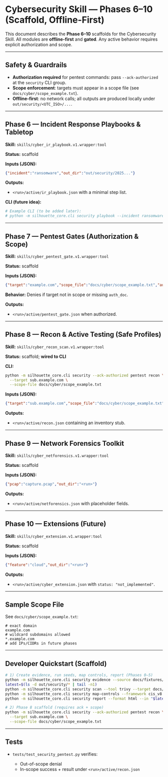 # Cybersecurity Skill — Phases 6–10 (Scaffold, Offline-First)

This document describes the **Phase 6–10** scaffolds for the Cybersecurity Skill. All modules are **offline-first** and **gated**. Any active behavior requires explicit authorization and scope.

---

## Safety & Guardrails

- **Authorization required** for pentest commands: pass `--ack-authorized` at the `security` CLI group.
- **Scope enforcement**: targets must appear in a scope file (see `docs/cyber/scope_example.txt`).
- **Offline-first**: no network calls; all outputs are produced locally under `out/security/<UTC_ISO>/...`.

---

## Phase 6 — Incident Response Playbooks & Tabletop

**Skill:** `skills/cyber_ir_playbook.v1.wrapper:tool`

**Status:** scaffold

**Inputs (JSON):**

```json
{"incident":"ransomware","out_dir":"out/security/2025..."}
```

**Outputs:**

* `<run>/active/ir_playbook.json` with a minimal step list.

**CLI (future idea):**

```bash
# Example CLI (to be added later):
# python -m silhouette_core.cli security playbook --incident ransomware
```

---

## Phase 7 — Pentest Gates (Authorization & Scope)

**Skill:** `skills/cyber_pentest_gate.v1.wrapper:tool`

**Status:** scaffold

**Inputs (JSON):**

```json
{"target":"example.com","scope_file":"docs/cyber/scope_example.txt","auth_doc":"auth.pdf","out_dir":"<run>"}
```

**Behavior:** Denies if target not in scope or missing `auth_doc`.

**Outputs:**

* `<run>/active/pentest_gate.json` when authorized.

---

## Phase 8 — Recon & Active Testing (Safe Profiles)

**Skill:** `skills/cyber_recon_scan.v1.wrapper:tool`

**Status:** scaffold; **wired to CLI**

**CLI:**

```bash
python -m silhouette_core.cli security --ack-authorized pentest recon \
  --target sub.example.com \
  --scope-file docs/cyber/scope_example.txt
```

**Inputs (JSON):**

```json
{"target":"sub.example.com","scope_file":"docs/cyber/scope_example.txt","out_dir":"<run>"}
```

**Outputs:**

* `<run>/active/recon.json` containing an inventory stub.

---

## Phase 9 — Network Forensics Toolkit

**Skill:** `skills/cyber_netforensics.v1.wrapper:tool`

**Status:** scaffold

**Inputs (JSON):**

```json
{"pcap":"capture.pcap","out_dir":"<run>"}
```

**Outputs:**

* `<run>/active/netforensics.json` with placeholder fields.

---

## Phase 10 — Extensions (Future)

**Skill:** `skills/cyber_extension.v1.wrapper:tool`

**Status:** scaffold

**Inputs (JSON):**

```json
{"feature":"cloud","out_dir":"<run>"}
```

**Outputs:**

* `<run>/active/cyber_extension.json` with `status: "not_implemented"`.

---

## Sample Scope File

See `docs/cyber/scope_example.txt`:

```
# exact domain
example.com
# wildcard subdomains allowed
*.example.com
# add IPs/CIDRs in future phases
```

---

## Developer Quickstart (Scaffold)

```bash
# 1) Create evidence, run seeds, map controls, report (Phases 0–5)
python -m silhouette_core.cli security evidence --source docs/fixtures/security_sample
latest=$(ls -d out/security/* | tail -n1)
python -m silhouette_core.cli security scan --tool trivy --target docs/fixtures/app --use-seed --out "$latest"
python -m silhouette_core.cli security map-controls --framework cis_v8 --evidence "$latest/evidence" --out "$latest"
python -m silhouette_core.cli security report --format html --in "$latest" --offline

# 2) Phase 8 scaffold (requires ack + scope)
python -m silhouette_core.cli security --ack-authorized pentest recon \
  --target sub.example.com \
  --scope-file docs/cyber/scope_example.txt
```

---

## Tests

* `tests/test_security_pentest.py` verifies:

  * Out-of-scope denial
  * In-scope success + result under `<run>/active/recon.json`

